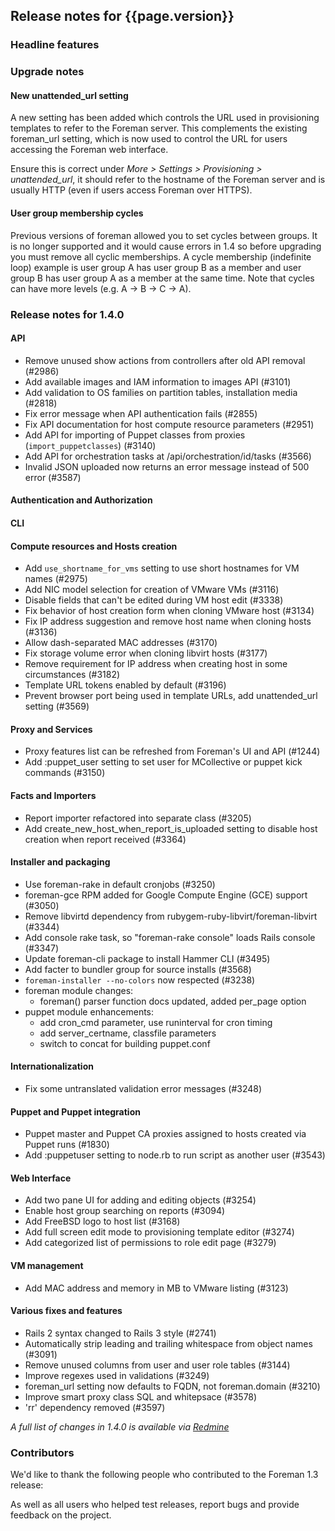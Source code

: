 ## Release notes for {{page.version}}

### Headline features

### Upgrade notes

#### New unattended_url setting

A new setting has been added which controls the URL used in provisioning templates to refer to the Foreman server.  This complements the existing foreman_url setting, which is now used to control the URL for users accessing the Foreman web interface.

Ensure this is correct under *More > Settings > Provisioning > unattended_url*, it should refer to the hostname of the Foreman server and is usually HTTP (even if users access Foreman over HTTPS).

#### User group membership cycles

Previous versions of foreman allowed you to set cycles between groups. It is no longer supported and it would cause errors in 1.4 so before upgrading you must remove all cyclic memberships. A cycle membership (indefinite loop) example is user group A has user group B as a member and user group B has user group A as a member at the same time. Note that cycles can have more levels (e.g. A -> B -> C -> A).

### Release notes for 1.4.0

#### API
* Remove unused show actions from controllers after old API removal (#2986)
* Add available images and IAM information to images API (#3101)
* Add validation to OS families on partition tables, installation media (#2818)
* Fix error message when API authentication fails (#2855)
* Fix API documentation for host compute resource parameters (#2951)
* Add API for importing of Puppet classes from proxies (`import_puppetclasses`) (#3140)
* Add API for orchestration tasks at /api/orchestration/id/tasks (#3566)
* Invalid JSON uploaded now returns an error message instead of 500 error (#3587)

#### Authentication and Authorization

#### CLI

#### Compute resources and Hosts creation
* Add `use_shortname_for_vms` setting to use short hostnames for VM names (#2975)
* Add NIC model selection for creation of VMware VMs (#3116)
* Disable fields that can't be edited during VM host edit (#3338)
* Fix behavior of host creation form when cloning VMware host (#3134)
* Fix IP address suggestion and remove host name when cloning hosts (#3136)
* Allow dash-separated MAC addresses (#3170)
* Fix storage volume error when cloning libvirt hosts (#3177)
* Remove requirement for IP address when creating host in some circumstances (#3182)
* Template URL tokens enabled by default (#3196)
* Prevent browser port being used in template URLs, add unattended_url setting (#3569)

#### Proxy and Services
* Proxy features list can be refreshed from Foreman's UI and API (#1244)
* Add :puppet_user setting to set user for MCollective or puppet kick commands (#3150)

#### Facts and Importers
* Report importer refactored into separate class (#3205)
* Add create_new_host_when_report_is_uploaded setting to disable host creation when report received (#3364)

#### Installer and packaging
* Use foreman-rake in default cronjobs (#3250)
* foreman-gce RPM added for Google Compute Engine (GCE) support (#3050)
* Remove libvirtd dependency from rubygem-ruby-libvirt/foreman-libvirt (#3344)
* Add console rake task, so "foreman-rake console" loads Rails console (#3347)
* Update foreman-cli package to install Hammer CLI (#3495)
* Add facter to bundler group for source installs (#3568)
* `foreman-installer --no-colors` now respected (#3238)
* foreman module changes:
   * foreman() parser function docs updated, added per_page option
* puppet module enhancements:
   * add cron_cmd parameter, use runinterval for cron timing
   * add server_certname, classfile parameters
   * switch to concat for building puppet.conf

#### Internationalization
* Fix some untranslated validation error messages (#3248)

#### Puppet and Puppet integration
* Puppet master and Puppet CA proxies assigned to hosts created via Puppet runs (#1830)
* Add :puppetuser setting to node.rb to run script as another user (#3543)

#### Web Interface
* Add two pane UI for adding and editing objects (#3254)
* Enable host group searching on reports (#3094)
* Add FreeBSD logo to host list (#3168)
* Add full screen edit mode to provisioning template editor (#3274)
* Add categorized list of permissions to role edit page (#3279)

#### VM management
* Add MAC address and memory in MB to VMware listing (#3123)

#### Various fixes and features
* Rails 2 syntax changed to Rails 3 style (#2741)
* Automatically strip leading and trailing whitespace from object names (#3091)
* Remove unused columns from user and user role tables (#3144)
* Improve regexes used in validations (#3249)
* foreman_url setting now defaults to FQDN, not foreman.domain (#3210)
* Improve smart proxy class SQL and whitepsace (#3578)
* 'rr' dependency removed (#3597)

*A full list of changes in 1.4.0 is available via [Redmine](http://projects.theforeman.org/rb/release/2)*

### Contributors

We'd like to thank the following people who contributed to the Foreman 1.3 release:


As well as all users who helped test releases, report bugs and provide feedback on the project.

